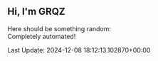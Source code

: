 ## Hi, I'm GRQZ
Here should be something random:  
Completely automated!

Last Update: 2024-12-08 18:12:13.102870+00:00
